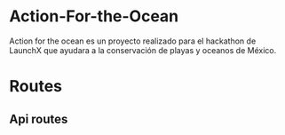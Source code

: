# Action-For-the-Ocean
Action for the ocean es un proyecto realizado para el hackathon de LaunchX que ayudara a la conservación de playas y oceanos de México.

# Routes

## Api routes




